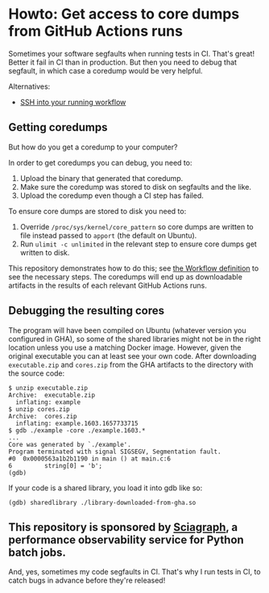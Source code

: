# Howto: Get access to core dumps from GitHub Actions runs

Sometimes your software segfaults when running tests in CI. That's great! Better it fail in CI than in production. But then you need to debug that segfault, in which case a coredump would be very helpful.

Alternatives:

* [SSH into your running workflow](https://mxschmitt.github.io/action-tmate/)

## Getting coredumps

But how do you get a coredump to your computer?

In order to get coredumps you can debug, you need to:

1. Upload the binary that generated that coredump.
2. Make sure the coredump was stored to disk on segfaults and the like.
3. Upload the coredump even though a CI step has failed.

To ensure core dumps are stored to disk you need to:

1. Override `/proc/sys/kernel/core_pattern` so core dumps are written to file instead passed to `apport` (the default on Ubuntu).
2. Run `ulimit -c unlimited` in the relevant step to ensure core dumps get written to disk.

This repository demonstrates how to do this; see [the Workflow definition](.github/workflows/build.yml) to see the necessary steps.
The coredumps will end up as downloadable artifacts in the results of each relevant GitHub Actions runs.

## Debugging the resulting cores

The program will have been compiled on Ubuntu (whatever version you configured in GHA), so some of the shared libraries might not be in the right location unless you use a matching Docker image.
However, given the original executable you can at least see your own code.
After downloading `executable.zip` and `cores.zip` from the GHA artifacts to the directory with the source code:

```shell-session
$ unzip executable.zip
Archive:  executable.zip
  inflating: example
$ unzip cores.zip
Archive:  cores.zip
  inflating: example.1603.1657733715
$ gdb ./example -core ./example.1603.*
...
Core was generated by `./example'.
Program terminated with signal SIGSEGV, Segmentation fault.
#0  0x0000563a1b2b1190 in main () at main.c:6
6         string[0] = 'b';
(gdb) 
```

If your code is a shared library, you load it into gdb like so:

```
(gdb) sharedlibrary ./library-downloaded-from-gha.so
```

## This repository is sponsored by [Sciagraph](https://sciagraph.com), a performance observability service for Python batch jobs.

And, yes, sometimes my code segfaults in CI.
That's why I run tests in CI, to catch bugs in advance before they're released!

